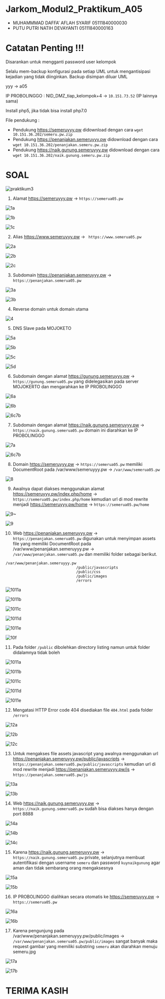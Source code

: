 # Jarkom_Modul2_Praktikum_A05
- MUHAMMMAD DAFFA’ AFLAH SYARIF    05111840000030
- PUTU PUTRI NATIH DEVAYANTI       05111840000163

# Catatan Penting !!!
Disarankan untuk mengganti password user kelompok

Selalu mem-backup konfigurasi pada setiap UML untuk mengantisipasi kejadian yang tidak diinginkan. Backup disimpan diluar UML

yyy -> a05

IP PROBOLINGGO : NID_DMZ_tiap_kelompok+4 -> `10.151.73.52` (IP lainnya sama)

Install php5, jika tidak bisa install php7.0

File pendukung :

- Pendukung https://semeruyyy.pw didownload dengan cara `wget 10.151.36.202/semeru.pw.zip`
- Pendukung https://penanjakan.semeruyyy.pw didownload dengan cara `wget 10.151.36.202/penanjakan.semeru.pw.zip`
- Pendukung https://naik.gunung.semeruyyy.pw didownload dengan cara `wget 10.151.36.202/naik.gunung.semeru.pw.zip`

# SOAL
![praktikum3](https://user-images.githubusercontent.com/52326074/98698366-83f0b400-23a8-11eb-9daa-a1bf268600e6.jpg)

1. Alamat https://semeruyyy.pw -> `https://semerua05.pw`

![1a](https://user-images.githubusercontent.com/52326074/98806455-d1722d00-244b-11eb-9621-c02f013a4686.png)

![1b](https://user-images.githubusercontent.com/52326074/98806448-cf0fd300-244b-11eb-87f7-65281be58728.png)

![1c](https://user-images.githubusercontent.com/52326074/98806707-2dd54c80-244c-11eb-92ca-6e446e3d45d3.jpg)

2. Alias https://www.semeruyyy.pw -> ` https://www.semerua05.pw`

![2a](https://user-images.githubusercontent.com/52326074/98806902-768d0580-244c-11eb-96b3-6df87da382a9.jpg)

![2b](https://user-images.githubusercontent.com/52326074/98806897-74c34200-244c-11eb-932d-765a4fff0f4d.jpg)

![2c](https://user-images.githubusercontent.com/52326074/98806900-75f46f00-244c-11eb-917d-71c42a3511c7.jpg)

3. Subdomain https://penanjakan.semeruyyy.pw -> `https://penanjakan.semerua05.pw`

![3a](https://user-images.githubusercontent.com/52326074/98807682-9a048000-244d-11eb-9266-46c0f42c2f07.jpg)

![3b](https://user-images.githubusercontent.com/52326074/98807686-9bce4380-244d-11eb-948f-a22d17fbf876.jpg)

4. Reverse domain untuk domain utama

![4](https://user-images.githubusercontent.com/52326074/98808134-45add000-244e-11eb-8662-801a95b65821.jpg)

5. DNS Slave pada MOJOKETO

![5a](https://user-images.githubusercontent.com/52326074/98808484-c371db80-244e-11eb-9847-549dce310244.png)

![5b](https://user-images.githubusercontent.com/52326074/98808476-c076eb00-244e-11eb-9400-f85c44339ea1.jpg)

![5c](https://user-images.githubusercontent.com/52326074/98808477-c1a81800-244e-11eb-8a08-7b8c3b01df59.jpg)

![5d](https://user-images.githubusercontent.com/52326074/98808479-c240ae80-244e-11eb-9438-98b058368f6c.jpg)

6. Subdomain dengan alamat https://gunung.semeruyyy.pw -> `https://gunung.semerua05.pw` yang didelegasikan pada server MOJOKERTO dan mengarahkan ke IP PROBOLINGGO

![6a](https://user-images.githubusercontent.com/52326074/98809038-95d96200-244f-11eb-93cc-88f65ef1b313.jpg)

![6b](https://user-images.githubusercontent.com/52326074/98809026-93770800-244f-11eb-86a4-843468b2421d.jpg)

![6c7b](https://user-images.githubusercontent.com/52326074/98809033-94a83500-244f-11eb-8346-f7c8fdf0b6c7.jpg)

7. Subdomain dengan alamat https://naik.gunung.semeruyyy.pw -> `https://naik.gunung.semerua05.pw` domain ini diarahkan ke IP PROBOLINGGO

![7a](https://user-images.githubusercontent.com/52326074/98809174-b86b7b00-244f-11eb-80c8-b12ec168c8b5.jpg)

![6c7b](https://user-images.githubusercontent.com/52326074/98809033-94a83500-244f-11eb-8346-f7c8fdf0b6c7.jpg)

8. Domain https://semeruyyy.pw -> `https://semerua05.pw` memiliki DocumentRoot pada /var/www/semeruyyy.pw -> `/var/www/semerua05.pw`

![8](https://user-images.githubusercontent.com/52326074/98809961-016fff00-2451-11eb-8570-307325054d36.jpg)

9. Awalnya dapat diakses menggunakan alamat https://semeruyyy.pw/index.php/home -> `https://semerua05.pw/index.php/home` kemudian url di mod rewrite menjadi https://semeruyyy.pw/home -> `https://semerua05.pw/home`

![9~](https://user-images.githubusercontent.com/52326074/98810601-0e412280-2452-11eb-8aa0-d457c0a4fb1a.png)

![9](https://user-images.githubusercontent.com/52326074/98809955-ffa63b80-2450-11eb-8188-14a25657dc0c.jpg)

10. Web https://penanjakan.semeruyyy.pw -> `https://penanjakan.semerua05.pw` digunakan untuk menyimpan assets file yang memiliki DocumentRoot pada /var/www/penanjakan.semeruyyy.pw -> `/var/www/penanjakan.semerua05.pw` dan memiliki folder sebagai berikut.

```
/var/www/penanjakan.semeruyyy.pw
                                /public/javascripts
                                /public/css
                                /public/images
                                /errors
```

![1011a](https://user-images.githubusercontent.com/52326074/98816038-a93dfa80-245a-11eb-83eb-d2f1d93cbbec.png)

![1011b](https://user-images.githubusercontent.com/52326074/98816039-a9d69100-245a-11eb-9eb2-cea26b355067.png)

![1011c](https://user-images.githubusercontent.com/52326074/98816025-a4794680-245a-11eb-99fb-f5a3d4b542d9.png)

![1011d](https://user-images.githubusercontent.com/52326074/98816031-a6430a00-245a-11eb-9106-0299b9033efe.jpg)

![1011e](https://user-images.githubusercontent.com/52326074/98816033-a6dba080-245a-11eb-8402-e374aa126b60.jpg)

![10f](https://user-images.githubusercontent.com/52326074/98816035-a80ccd80-245a-11eb-8008-68595b0783c6.jpg)

11. Pada folder `/public` dibolehkan directory listing namun untuk folder didalamnya tidak boleh

![1011a](https://user-images.githubusercontent.com/52326074/98816038-a93dfa80-245a-11eb-83eb-d2f1d93cbbec.png)

![1011b](https://user-images.githubusercontent.com/52326074/98816039-a9d69100-245a-11eb-9eb2-cea26b355067.png)

![1011c](https://user-images.githubusercontent.com/52326074/98816025-a4794680-245a-11eb-99fb-f5a3d4b542d9.png)

![1011d](https://user-images.githubusercontent.com/52326074/98816031-a6430a00-245a-11eb-9106-0299b9033efe.jpg)

![1011e](https://user-images.githubusercontent.com/52326074/98816033-a6dba080-245a-11eb-8402-e374aa126b60.jpg)

12. Mengatasi HTTP Error code 404 disediakan file `404.html` pada folder `/errors`

![12a](https://user-images.githubusercontent.com/52326074/98816275-fe7a0c00-245a-11eb-8aac-daa2b7ed8bc7.jpg)

![12b](https://user-images.githubusercontent.com/52326074/98816266-fc17b200-245a-11eb-9b7f-1e783f6fdf17.png)

![12c](https://user-images.githubusercontent.com/52326074/98816271-fd48df00-245a-11eb-9d0c-83bf81d2662a.jpg)

13. Untuk mengakses file assets javascript yang awalnya menggunakan url https://penanjakan.semeruyyy.pw/public/javascripts -> `https://penanjakan.semerua05.pw/public/javascripts` kemudian url di mod rewrite menjadi https://penanjakan.semeruyyy.pw/js -> `https://penanjakan.semerua05.pw/js`

![13a](https://user-images.githubusercontent.com/52326074/98818691-7bf34b80-245e-11eb-9a9d-c777b0ad5b70.jpg)

![13b](https://user-images.githubusercontent.com/52326074/98818697-7dbd0f00-245e-11eb-927a-1deca7698a83.png)

14. Web https://naik.gunung.semeruyyy.pw -> `https://naik.gunung.semerua05.pw` sudah bisa diakses hanya dengan port 8888

![14a](https://user-images.githubusercontent.com/52326074/98818702-7eee3c00-245e-11eb-8dfd-0ce253306edd.jpg)

![14b](https://user-images.githubusercontent.com/52326074/98818677-7990f180-245e-11eb-8a8c-220455852aa7.png)

![14c](https://user-images.githubusercontent.com/52326074/98824136-8238f600-2465-11eb-9364-92c0c44bb47e.jpg)

15. Karena https://naik.gunung.semeruyyy.pw -> `https://naik.gunung.semerua05.pw` private, selanjutnya membuat autentifikasi dengan username `semeru` dan password `kuynaikgunung` agar aman dan tidak sembarang orang mengaksesnya

![15a](https://user-images.githubusercontent.com/52326074/98824133-81a05f80-2465-11eb-9e4b-808ef3bb5c52.jpg)

![15b](https://user-images.githubusercontent.com/52326074/98824121-7e0cd880-2465-11eb-9126-ac5251c26617.jpg)

16. IP PROBOLINGGO dialihkan secara otomatis ke https://semeruyyy.pw -> `https://semerua05.pw`

![16a](https://user-images.githubusercontent.com/52326074/98824123-7f3e0580-2465-11eb-9f8e-25398d2ff4db.jpg)

![16b](https://user-images.githubusercontent.com/52326074/98824125-806f3280-2465-11eb-883f-b9dff3ec6ab5.jpg)

17. Karena pengunjung pada /var/www/penanjakan.semeruyyy.pw/public/images -> `/var/www/penanjakan.semerua05.pw/public/images` sangat banyak maka request gambar yang memiliki substring `semeru` akan diarahkan menuju semeru.jpg

![17a](https://user-images.githubusercontent.com/52326074/98826269-10ae7700-2468-11eb-99aa-63318e8d6393.jpg)

![17b](https://user-images.githubusercontent.com/52326074/98826265-0f7d4a00-2468-11eb-9fb3-e863e80a8124.jpg)

# TERIMA KASIH
